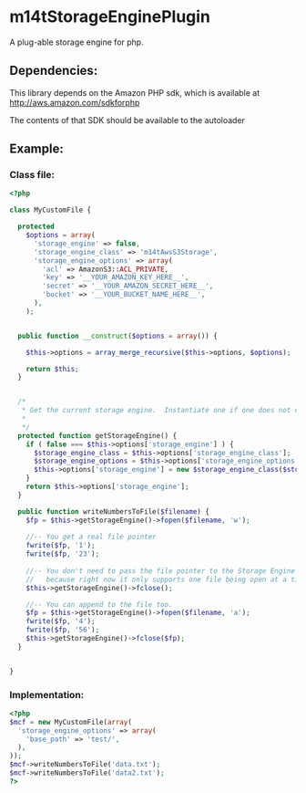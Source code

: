 # m14tStorageEnginePlugin

A plug-able storage engine for php.


## Dependencies:

This library depends on the Amazon PHP sdk, which is available at http://aws.amazon.com/sdkforphp

The contents of that SDK should be available to the autoloader

## Example:

### Class file:
````php
<?php

class MyCustomFile {

  protected
    $options = array(
      'storage_engine' => false,
      'storage_engine_class' => 'm14tAwsS3Storage',
      'storage_engine_options' => array(
        'acl' => AmazonS3::ACL_PRIVATE,
        'key' => '__YOUR_AMAZON_KEY_HERE__',
        'secret' => '__YOUR_AMAZON_SECRET_HERE__',
        'bucket' => '__YOUR_BUCKET_NAME_HERE__',
      ),
    );


  public function __construct($options = array()) {

    $this->options = array_merge_recursive($this->options, $options);

    return $this;
  }


  /*
   * Get the current storage engine.  Instantiate one if one does not currently exist
   *
   */
  protected function getStorageEngine() {
    if ( false === $this->options['storage_engine'] ) {
      $storage_engine_class = $this->options['storage_engine_class'];
      $storage_engine_options = $this->options['storage_engine_options'];
      $this->options['storage_engine'] = new $storage_engine_class($storage_engine_options);
    }
    return $this->options['storage_engine'];
  }

  public function writeNumbersToFile($filename) {
    $fp = $this->getStorageEngine()->fopen($filename, 'w');
    
    //-- You get a real file pointer
    fwrite($fp, '1');
    fwrite($fp, '23');
    
    //-- You don't need to pass the file pointer to the Storage Engine
    //   because right now it only supports one file being open at a time
    $this->getStorageEngine()->fclose();

    //-- You can append to the file too.
    $fp = $this->getStorageEngine()->fopen($filename, 'a');
    fwrite($fp, '4');
    fwrite($fp, '56');
    $this->getStorageEngine()->fclose($fp);
  }


}
````

### Implementation:
````php
<?php
$mcf = new MyCustomFile(array(
  'storage_engine_options' => array(
    'base_path' => 'test/',
  ),
));
$mcf->writeNumbersToFile('data.txt');
$mcf->writeNumbersToFile('data2.txt');
?>
````
